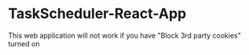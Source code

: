 ﻿# TaskScheduler-React-App
This web application will not work if you have "Block 3rd party cookies" turned on
